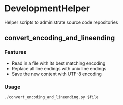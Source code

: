 # DevelopmentHelper
Helper scripts to administrate source code repositories
## convert_encoding_and_lineending
### Features
- Read in a file with its best matching encoding
- Replace all line endings with unix line endings
- Save the new content with UTF-8 encoding
### Usage
```python
./convert_encoding_and_lineending.py $file
```
